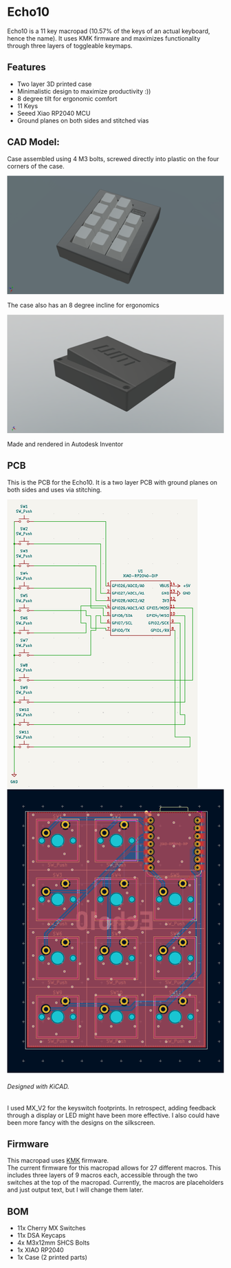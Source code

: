 # Echo10
Echo10 is a 11 key macropad (10.57% of the keys of an actual keyboard, hence the name). It uses KMK firmware and maximizes functionality through three layers of toggleable keymaps.


## Features
- Two layer 3D printed case
- Minimalistic design to maximize productivity :))
- 8 degree tilt for ergonomic comfort
- 11 Keys
- Seeed Xiao RP2040 MCU
- Ground planes on both sides and stitched vias

## CAD Model:
Case assembled using 4 M3 bolts, screwed directly into plastic on the four corners of the case. 

![CAD Rendering of Echo10](/Images/Echo10WithSwitches.png)

The case also has an 8 degree incline for ergonomics

![CAD Rendering of Echo10](/Images/Echo10WithSwitchesBottom.png)

Made and rendered in Autodesk Inventor


## PCB
This is the PCB for the Echo10. It is a two layer PCB with ground planes on both sides and uses via stitching. <br>

![Schematic](/Images/Schematic.png)
![PCB Layout](/Images/PCB.png)
###### Designed with KiCAD.

I used MX_V2 for the keyswitch footprints. In retrospect, adding feedback through a display or LED might have been more effective. I also could have been more fancy with the designs on the silkscreen.


## Firmware
This macropad uses [KMK](https://github.com/KMKfw/kmk_firmware) firmware.<br>
The current firmware for this macropad allows for 27 different macros. This includes three layers of 9 macros each, accessible through the two switches at the top of the macropad. Currently, the macros are placeholders and just output text, but I will change them later.


## BOM
- 11x Cherry MX Switches
- 11x DSA Keycaps
- 4x M3x12mm SHCS Bolts
- 1x XIAO RP2040
- 1x Case (2 printed parts)
